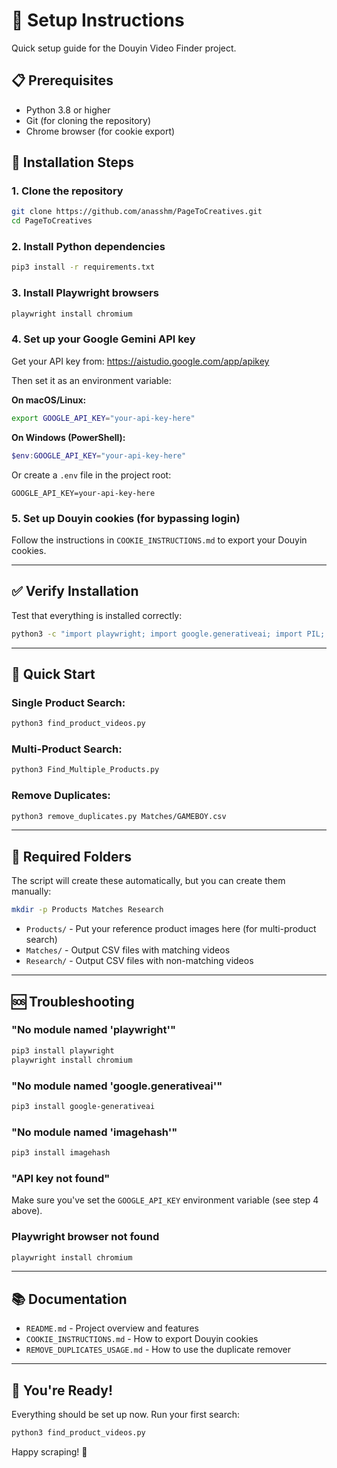 # 🚀 Setup Instructions

Quick setup guide for the Douyin Video Finder project.

## 📋 Prerequisites

- Python 3.8 or higher
- Git (for cloning the repository)
- Chrome browser (for cookie export)

## 🔧 Installation Steps

### 1. Clone the repository
```bash
git clone https://github.com/anasshm/PageToCreatives.git
cd PageToCreatives
```

### 2. Install Python dependencies
```bash
pip3 install -r requirements.txt
```

### 3. Install Playwright browsers
```bash
playwright install chromium
```

### 4. Set up your Google Gemini API key

Get your API key from: https://aistudio.google.com/app/apikey

Then set it as an environment variable:

**On macOS/Linux:**
```bash
export GOOGLE_API_KEY="your-api-key-here"
```

**On Windows (PowerShell):**
```powershell
$env:GOOGLE_API_KEY="your-api-key-here"
```

Or create a `.env` file in the project root:
```
GOOGLE_API_KEY=your-api-key-here
```

### 5. Set up Douyin cookies (for bypassing login)

Follow the instructions in `COOKIE_INSTRUCTIONS.md` to export your Douyin cookies.

---

## ✅ Verify Installation

Test that everything is installed correctly:

```bash
python3 -c "import playwright; import google.generativeai; import PIL; import imagehash; print('✅ All dependencies installed!')"
```

---

## 🎯 Quick Start

### Single Product Search:
```bash
python3 find_product_videos.py
```

### Multi-Product Search:
```bash
python3 Find_Multiple_Products.py
```

### Remove Duplicates:
```bash
python3 remove_duplicates.py Matches/GAMEBOY.csv
```

---

## 📁 Required Folders

The script will create these automatically, but you can create them manually:

```bash
mkdir -p Products Matches Research
```

- `Products/` - Put your reference product images here (for multi-product search)
- `Matches/` - Output CSV files with matching videos
- `Research/` - Output CSV files with non-matching videos

---

## 🆘 Troubleshooting

### "No module named 'playwright'"
```bash
pip3 install playwright
playwright install chromium
```

### "No module named 'google.generativeai'"
```bash
pip3 install google-generativeai
```

### "No module named 'imagehash'"
```bash
pip3 install imagehash
```

### "API key not found"
Make sure you've set the `GOOGLE_API_KEY` environment variable (see step 4 above).

### Playwright browser not found
```bash
playwright install chromium
```

---

## 📚 Documentation

- `README.md` - Project overview and features
- `COOKIE_INSTRUCTIONS.md` - How to export Douyin cookies
- `REMOVE_DUPLICATES_USAGE.md` - How to use the duplicate remover

---

## 🎉 You're Ready!

Everything should be set up now. Run your first search:

```bash
python3 find_product_videos.py
```

Happy scraping! 🚀

